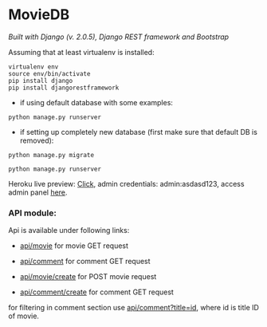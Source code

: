 # MovieDB
*Built with Django (v. 2.0.5), Django REST framework and Bootstrap*



Assuming that at least virtualenv is installed:

```
virtualenv env
source env/bin/activate
pip install django
pip install djangorestframework
```

+ if using default database with some examples:
```
python manage.py runserver
```
+ if setting up completely new database (first make sure that default DB is removed):
```
python manage.py migrate
```
```
python manage.py runserver
```

Heroku live preview: [Click](https://bkozlowski.herokuapp.com/), admin credentials: admin:asdasd123, access admin panel [here](https://bkozlowski.herokuapp.com/admin).

### API module:

Api is available under following links:

+ [api/movie](https://bkozlowski.herokuapp.com/api/movie) for movie GET request

+ [api/comment](https://bkozlowski.herokuapp.com/api/comment) for comment GET request

+ [api/movie/create](https://bkozlowski.herokuapp.com/api/movie) for POST movie request

+ [api/comment/create](https://bkozlowski.herokuapp.com/api/comment) for comment GET request

for filtering in comment section use [api/comment?title=id](https://bkozlowski.herokuapp.com/api/comment?title=1), where id is title ID of movie.
